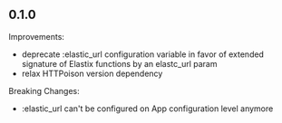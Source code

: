 ## 0.1.0

Improvements:

  - deprecate :elastic_url configuration variable in favor of extended signature of Elastix functions by an elastc_url param
  - relax HTTPoison version dependency
  
Breaking Changes:

  - :elastic_url can't be configured on App configuration level anymore
